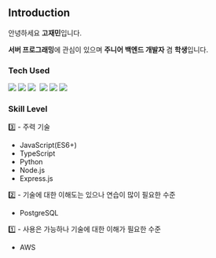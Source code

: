 ## Introduction


안녕하세요 **고재민**입니다.

**서버 프로그래밍**에 관심이 있으며 **주니어 백엔드 개발자** 겸 **학생**입니다.

<!-- 평소 최신 기술에 관심이 있으며 기술 개발 블로그 및 공식 문서를 읽고 따라해 보는 것을 좋아합니다.

꾸준히 학습하고 노력하여 더 나은 개발자로 성장하려합니다. -->


### Tech Used
<div>
<img src="https://img.shields.io/badge/JavaScript-F7DF1E?style=for-the-badge&logo=javascript&logoColor=000000">
<img src="https://img.shields.io/badge/Node.js-339933?style=for-the-badge&logo=Node.js&logoColor=ffffff"/>
<img src="https://img.shields.io/badge/TypeScript-3178C6?style=for-the-badge&logo=typescript&logoColor=ffffff"/>
<img scr="https://img.shields.io/badge/Python-3776AB?style=for-the-badge&logo=python&logoColor=ffffff">
<img src="https://img.shields.io/badge/Express-000000?style=for-the-badge&logo=express&logoColor=ffffff"/>
<!-- <img src="https://img.shields.io/badge/Nest-E0234E?style=for-the-badge&logo=nestjs&logoColor=ffffff"/> -->
<img src="https://img.shields.io/badge/PostgreSQL-%23316192?style=for-the-badge&logo=postgresql&logoColor=ffffff">
<img src="https://img.shields.io/badge/Amazon%20AWS-232F3E?style=for-the-badge&logo=Amazon%20AWS&logoColor=ffffff">
</div>

### Skill Level
<div>
<div title = " 3️ - 주력 기술">
  3️⃣ - 주력 기술
</div>
<ul>
<li>JavaScript(ES6+)</li>
<li>TypeScript</li>
<li>Python</li>
<li>Node.js</li>
<li>Express.js</li>
</ul>
</div>

<div>
<div title = " 2 기술에 대한 이해도는 있으나 연습이 많이 필요한 수준">
  2️⃣ - 기술에 대한 이해도는 있으나 연습이 많이 필요한 수준
</div>
<ul>
<li>PostgreSQL</li>
</ul>
</div>

<div>
<div title = " 1 사용은 가능하나 기술에 대한 이해가 필요한 수준">
  1️⃣ - 사용은 가능하나 기술에 대한 이해가 필요한 수준
</div>
<ul>
<!-- <li>Nest.js</li> -->
<li>AWS</li>
</ul>
</div>